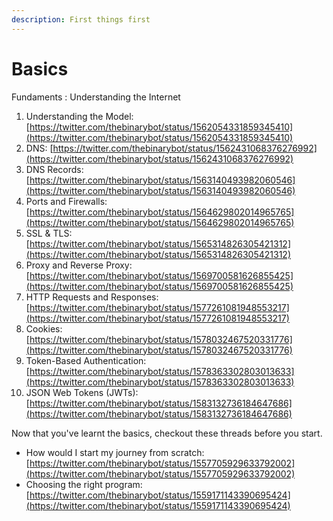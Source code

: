 ```yaml
---
description: First things first
---
```


# Basics

Fundaments : Understanding the Internet

1. Understanding the Model: [https://twitter.com/thebinarybot/status/1562054331859345410](https://twitter.com/thebinarybot/status/1562054331859345410)
2. DNS: [https://twitter.com/thebinarybot/status/1562431068376276992](https://twitter.com/thebinarybot/status/1562431068376276992)
3. DNS Records: [https://twitter.com/thebinarybot/status/1563140493982060546](https://twitter.com/thebinarybot/status/1563140493982060546)
4. Ports and Firewalls: [https://twitter.com/thebinarybot/status/1564629802014965765](https://twitter.com/thebinarybot/status/1564629802014965765)
5. SSL & TLS: [https://twitter.com/thebinarybot/status/1565314826305421312](https://twitter.com/thebinarybot/status/1565314826305421312)
6. Proxy and Reverse Proxy: [https://twitter.com/thebinarybot/status/1569700581626855425](https://twitter.com/thebinarybot/status/1569700581626855425)
7. HTTP Requests and Responses: [https://twitter.com/thebinarybot/status/1577261081948553217](https://twitter.com/thebinarybot/status/1577261081948553217)
8. Cookies: [https://twitter.com/thebinarybot/status/1578032467520331776](https://twitter.com/thebinarybot/status/1578032467520331776)
9. Token-Based Authentication: [https://twitter.com/thebinarybot/status/1578363302803013633](https://twitter.com/thebinarybot/status/1578363302803013633)
10. JSON Web Tokens (JWTs): [https://twitter.com/thebinarybot/status/1583132736184647686](https://twitter.com/thebinarybot/status/1583132736184647686)



Now that you've learnt the basics, checkout these threads before you start.

* How would I start my journey from scratch: [https://twitter.com/thebinarybot/status/1557705929633792002](https://twitter.com/thebinarybot/status/1557705929633792002)
* Choosing the right program: [https://twitter.com/thebinarybot/status/1559171143390695424](https://twitter.com/thebinarybot/status/1559171143390695424)

